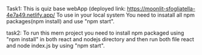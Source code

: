 Task1: This is quiz base webApp (deployed link: https://moonlit-sfogliatella-4e7a49.netlify.app/
       To use in your local system You need to insatall all npm packages(npm install)
       and use "npm start".

task2: To run this mern project you need to install npm packaged using "npm install" in both react and nodejs directory and then
 run both file react and node index.js by using "npm start". 

